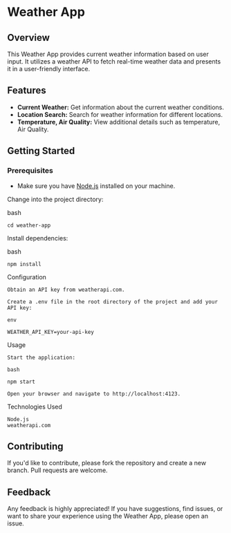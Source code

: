 # Weather App

## Overview

This Weather App provides current weather information based on user input. It utilizes a weather API to fetch real-time weather data and presents it in a user-friendly interface.

## Features

- **Current Weather:** Get information about the current weather conditions.
- **Location Search:** Search for weather information for different locations.
- **Temperature, Air Quality:** View additional details such as temperature, Air Quality.

## Getting Started

### Prerequisites

- Make sure you have [Node.js](https://nodejs.org/) installed on your machine.

Change into the project directory:

bash

    cd weather-app

Install dependencies:

bash

    npm install

Configuration

    Obtain an API key from weatherapi.com.

    Create a .env file in the root directory of the project and add your API key:

    env

    WEATHER_API_KEY=your-api-key

Usage

    Start the application:

    bash

    npm start

    Open your browser and navigate to http://localhost:4123.

Technologies Used

    Node.js
    weatherapi.com

## Contributing

If you'd like to contribute, please fork the repository and create a new branch. Pull requests are welcome.

## Feedback

Any feedback is highly appreciated! If you have suggestions, find issues, or want to share your experience using the Weather App, please open an issue.
